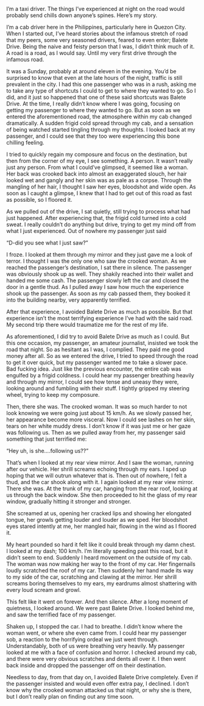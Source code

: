 I’m a taxi driver. The things I’ve experienced at night on the road would probably send chills down anyone’s spines. Here’s my story.

I’m a cab driver here in the Philippines,  particularly here in Quezon City. When I started out, I’ve heard stories about the infamous stretch of road that my peers, some very seasoned drivers, feared to even enter; Balete Drive. Being the naive and feisty person that I was, I didn’t think much of it. A road is a road, as I would say. Until my very first drive through the infamous road.

It was a Sunday, probably at around eleven in the evening. You’d be surprised to know that even at the late hours of the night, traffic is still prevalent in the city. I had this one passenger who was in a rush, asking me to take any type of shortcuts I could to get to where they wanted to go. So I did, and it just so happened that one of these said shortcuts was Balete Drive. At the time, I really didn’t know where I was going, focusing on getting my passenger to where they wanted to go. But as soon as we entered the aforementioned road, the atmosphere within my cab changed dramatically. A sudden frigid cold spread through my cab, and a sensation of being watched started tingling through my thoughts. I looked back at my passenger, and I could see that they too were experiencing this bone chilling feeling.

I tried to quickly regain my composure and focus on the destination, but then from the corner of my eye, I see something. A person. It wasn’t really just any person. From what I could’ve glimpsed, it seemed like a woman. Her back was crooked back into almost an exaggerated slouch, her hair looked wet and gangly and her skin was as pale as a corpse. Through the mangling of her hair, I thought I saw her eyes, bloodshot and wide open. As soon as I caught a glimpse, I knew that I had to get out of this road as fast as possible, so I floored it. 

As we pulled out of the drive, I sat quietly, still trying to process what had just happened. After experiencing that, the frigid cold turned into a cold sweat. I really couldn’t do anything but drive, trying to get my mind off from what I just experienced. Out of nowhere my passenger just said

“D-did you see what I just saw?”

I froze. I looked at them through my mirror and they just gave me a look of terror. I thought I was the only one who saw the crooked woman. As we reached the passenger’s destination, I sat there in silence. The passenger was obviously shook up as well. They shakily reached into their wallet and handed me some cash. The passenger slowly left the car and closed the door in a gentle thud. As I pulled away I saw how much the experience shook up the passenger. As soon as my cab passed them, they booked it into the building nearby, very apparently terrified.

After that experience, I avoided Balete Drive as much as possible. But that experience isn’t the most terrifying experience I’ve had with the said road. My second trip there would traumatize me for the rest of my life.

As aforementioned, I did try to avoid Balete Drive as much as I could. But this one occasion, my passenger, an amateur journalist, insisted we took the road that night. So as hesitant as I was, I complied. They paid me good money after all. So as we entered the drive, I tried to speed through the road to get it over quick, but my passenger wanted me to take a slower pace. Bad fucking idea. Just like the previous encounter, the entire cab was engulfed by a frigid coldness. I could hear my passenger breathing heavily and through my mirror, I could see how tense and uneasy they were, looking around and fumbling with their stuff. I tightly gripped my steering wheel, trying to keep my composure.

Then, there she was. The crooked woman. It was so much harder to not look knowing we were going just about 15 km/h. As we slowly passed her, her appearance become more visceral. Now I could see lashes on her skin, tears on her white muddy dress. I don’t know if it was just me or her gaze was following us. Then as we pulled away from her, my passenger said something that just terrified me:

“Hey uh, is she….following us??”

That’s when I looked at my rear view mirror. And I saw the woman, running after our vehicle. Her shrill screams echoing through my ears. I sped up hoping that we will outrun whatever that is. Then out of nowhere, I felt a thud, and the car shook along with it. I again looked at my rear view mirror. There she was. At the trunk of my car, hanging from the rear roof, looking at us through the back window. She then proceeded to hit the glass of my rear window, gradually hitting it stronger and stronger. 

She screamed at us, opening her cracked lips and showing her elongated tongue, her growls getting louder and louder as we sped. Her bloodshot eyes stared intently at me, her mangled hair, flowing in the wind as I floored it. 

My heart pounded so hard it felt like it could break through my damn chest. I looked at my dash; 100 km/h. I’m literally speeding past this road, but it didn’t seem to end. Suddenly I heard movement on the outside of my cab. The woman was now making her way to the front of my car. Her fingernails loudly scratched the roof of my car. Then suddenly her hand made its way to my side of the car, scratching and clawing at the mirror. Her shrill screams boring themselves to my ears, my eardrums almost shattering with every loud scream and growl. 

This felt like it went on forever. And then silence. After a long moment of quietness, I looked around. We were past Balete Drive. I looked behind me, and saw the terrified face of my passenger.

Shaken up, I stopped the car. I had to breathe. I didn’t know where the woman went, or where she even came from. I could hear my passenger sob, a reaction to the horrifying ordeal we just went through. Understandably, both of us were breathing very heavily. My passenger looked at me with a face of confusion and horror. I checked around my cab, and there were very obvious scratches and dents all over it. I then went back inside and dropped the passenger off on their destination.

Needless to day, from that day on, I avoided Balete Drive completely. Even if the passenger insisted and would even offer extra pay, I declined. I don’t know why the crooked woman attacked us that night, or why she is there, but I don’t really plan on finding out any time soon.